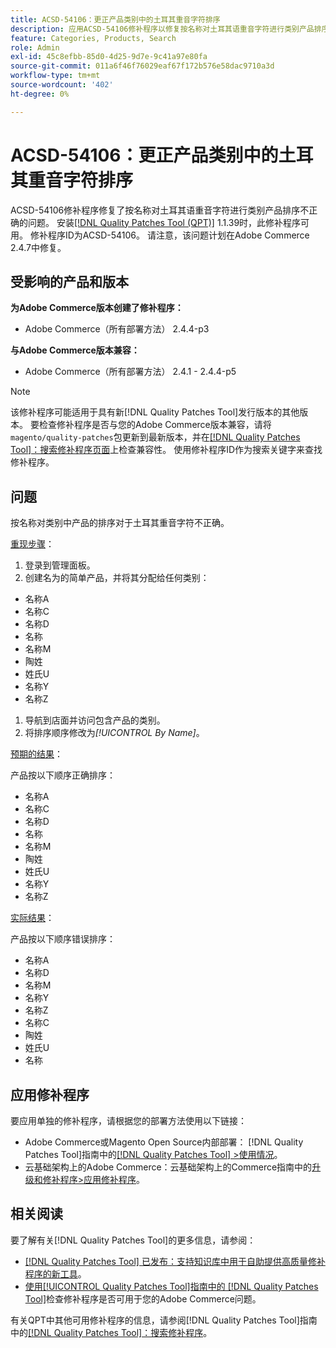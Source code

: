 ```yaml
---
title: ACSD-54106：更正产品类别中的土耳其重音字符排序
description: 应用ACSD-54106修补程序以修复按名称对土耳其语重音字符进行类别产品排序不正确的Adobe Commerce问题。
feature: Categories, Products, Search
role: Admin
exl-id: 45c8efbb-85d0-4d25-9d7e-9c41a97e80fa
source-git-commit: 011a6f46f76029eaf67f172b576e58dac9710a3d
workflow-type: tm+mt
source-wordcount: '402'
ht-degree: 0%

---
```


# ACSD-54106：更正产品类别中的土耳其重音字符排序

ACSD-54106修补程序修复了按名称对土耳其语重音字符进行类别产品排序不正确的问题。 安装[[!DNL Quality Patches Tool (QPT)]](https://experienceleague.adobe.com/zh-hans/docs/commerce-operations/tools/quality-patches-tool/quality-patches-tool-to-self-serve-quality-patches) 1.1.39时，此修补程序可用。 修补程序ID为ACSD-54106。 请注意，该问题计划在Adobe Commerce 2.4.7中修复。

## 受影响的产品和版本

**为Adobe Commerce版本创建了修补程序：**

* Adobe Commerce（所有部署方法） 2.4.4-p3

**与Adobe Commerce版本兼容：**

* Adobe Commerce（所有部署方法） 2.4.1 - 2.4.4-p5

>[!NOTE]
>
>该修补程序可能适用于具有新[!DNL Quality Patches Tool]发行版本的其他版本。 要检查修补程序是否与您的Adobe Commerce版本兼容，请将`magento/quality-patches`包更新到最新版本，并在[[!DNL Quality Patches Tool]：搜索修补程序页面](https://experienceleague.adobe.com/tools/commerce-quality-patches/index.html?lang=zh-Hans)上检查兼容性。 使用修补程序ID作为搜索关键字来查找修补程序。

## 问题

按名称对类别中产品的排序对于土耳其重音字符不正确。

<u>重现步骤</u>：

1. 登录到管理面板。
1. 创建名为的简单产品，并将其分配给任何类别：

* 名称A
* 名称C
* 名称D
* 名称
* 名称M
* 陶姓
* 姓氏U
* 名称Y
* 名称Z

1. 导航到店面并访问包含产品的类别。
1. 将排序顺序修改为&#x200B;*[!UICONTROL By Name]*。

<u>预期的结果</u>：

产品按以下顺序正确排序：

* 名称A
* 名称C
* 名称D
* 名称
* 名称M
* 陶姓
* 姓氏U
* 名称Y
* 名称Z

<u>实际结果</u>：

产品按以下顺序错误排序：

* 名称A
* 名称D
* 名称M
* 名称Y
* 名称Z
* 名称C
* 陶姓
* 姓氏U
* 名称

## 应用修补程序

要应用单独的修补程序，请根据您的部署方法使用以下链接：

* Adobe Commerce或Magento Open Source内部部署： [!DNL Quality Patches Tool]指南中的[[!DNL Quality Patches Tool] >使用情况](/help/tools/quality-patches-tool/usage.md)。
* 云基础架构上的Adobe Commerce：云基础架构上的Commerce指南中的[升级和修补程序>应用修补程序](https://experienceleague.adobe.com/docs/commerce-cloud-service/user-guide/develop/upgrade/apply-patches.html?lang=zh-Hans)。

## 相关阅读

要了解有关[!DNL Quality Patches Tool]的更多信息，请参阅：

* [[!DNL Quality Patches Tool] 已发布：支持知识库中用于自助提供高质量修补程序的新工具](https://experienceleague.adobe.com/zh-hans/docs/commerce-operations/tools/quality-patches-tool/quality-patches-tool-to-self-serve-quality-patches)。
* [使用[!UICONTROL Quality Patches Tool]指南中的 [!DNL Quality Patches Tool]](/help/tools/quality-patches-tool/patches-available-in-qpt/check-patch-for-magento-issue-with-magento-quality-patches.md)检查修补程序是否可用于您的Adobe Commerce问题。


有关QPT中其他可用修补程序的信息，请参阅[!DNL Quality Patches Tool]指南中的[[!DNL Quality Patches Tool]：搜索修补程序](https://experienceleague.adobe.com/tools/commerce-quality-patches/index.html?lang=zh-Hans)。
